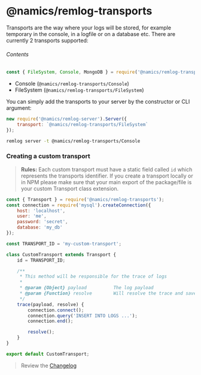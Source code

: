 # @namics/remlog-transports

Transports are the way where your logs will be stored, for example temporary in the console, in a logfile or on a database etc. There are currently 2 transports supported:

###### Contents

```js
const { FileSystem, Console, MongoDB } = require('@namics/remlog-transports');
```

* Console (`@namics/remlog-transports/Console`)
* FileSystem (`@namics/remlog-transports/FileSystem`)

You can simply add the transports to your server by the constructor or CLI argument:

```js
new require('@namics/remlog-server').Server({
	transport: `@namics/remlog-transports/FileSystem`
});
```

```bash
remlog server -t @namics/remlog-transports/Console
```

### Creating a custom transport

> **Rules:** Each custom transport must have a static field called `id` which represents the transports identifier. If you create a transport locally or in NPM please make sure that your main export of the package/file is your custom Transport class extension.

```js
const { Transport } = require('@namics/remlog-transports');
const connection = require('mysql').createConnection({
	host: 'localhost',
	user: 'me',
	password: 'secret',
	database: 'my_db'
});

const TRANSPORT_ID = 'my-custom-transport';

class CustomTransport extends Transport {
	id = TRANSPORT_ID;

	/**
	 * This method will be responsible for the trace of logs
	 *
	 * @param {Object} payload          The log payload
	 * @param {Function} resolve        Will resolve the trace and save it to the internal file
	 */
	trace(payload, resolve) {
		connection.connect();
		connection.query('INSERT INTO LOGS ...');
		connection.end();

		resolve();
	}
}

export default CustomTransport;
```

> Review the [Changelog](/packages/transports/CHANGELOG.md)
